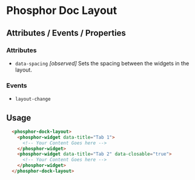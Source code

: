 # Phosphor Doc Layout

## Attributes / Events / Properties

### Attributes

- `data-spacing` *[observed]* Sets the spacing between the widgets in the layout.

### Events
- `layout-change`

## Usage


```html
  <phosphor-dock-layout>
    <phosphor-widget data-title="Tab 1">
      <!-- Your Content Goes here -->
    </phosphor-widget>
    <phosphor-widget data-title="Tab 2" data-closable="true">
      <!-- Your Content Goes here -->
    </phosphor-widget>
  </phosphor-dock-layout>
```
